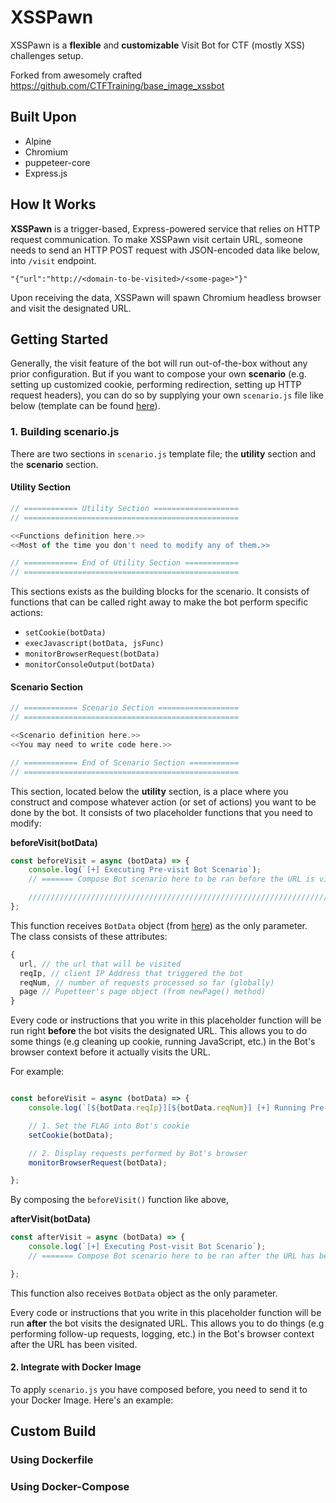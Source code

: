 # XSSPawn
XSSPawn is a **flexible** and **customizable** Visit Bot for CTF (mostly XSS) challenges setup.

Forked from awesomely crafted https://github.com/CTFTraining/base_image_xssbot

## Built Upon
- Alpine
- Chromium
- puppeteer-core
- Express.js

## How It Works
**XSSPawn** is a trigger-based, Express-powered service that relies on HTTP request communication. To make XSSPawn visit certain URL, someone needs to send an HTTP POST request with JSON-encoded data like below, into `/visit` endpoint.

```
"{"url":"http://<domain-to-be-visited>/<some-page>"}"
```

Upon receiving the data, XSSPawn will spawn Chromium headless browser and visit the designated URL.

## Getting Started

Generally, the visit feature of the bot will run out-of-the-box without any prior configuration. But if you want to compose your own **scenario** (e.g. setting up customized cookie, performing redirection, setting up HTTP request headers), you can do so by supplying your own `scenario.js` file like below (template can be found [here](src/scenario.js)).

### 1. Building **scenario.js**

There are two sections in `scenario.js` template file; the **utility** section and the **scenario** section. 

#### Utility Section

```javascript
// ============ Utility Section ===================
// ================================================

<<Functions definition here.>>
<<Most of the time you don't need to modify any of them.>>

// ============ End of Utility Section ============
// ================================================
```

This sections exists as the building blocks for the scenario. It consists of functions that can be called right away to make the bot perform specific actions:
- `setCookie(botData)`
- `execJavascript(botData, jsFunc)`
- `monitorBrowserRequest(botData)`
- `monitorConsoleOutput(botData)`

#### Scenario Section
```javascript
// ============ Scenario Section ==================
// ================================================

<<Scenario definition here.>>
<<You may need to write code here.>>

// ============ End of Scenario Section ===========
// ================================================
```

This section, located below the **utility** section, is a place where you construct and compose whatever action (or set of actions) you want to be done by the bot. It consists of two placeholder functions that you need to modify:

**beforeVisit(botData)**
```javascript
const beforeVisit = async (botData) => {
    console.log(`[+] Executing Pre-visit Bot Scenario`);
    // ======= Compose Bot scenario here to be ran before the URL is visited =======

    //////////////////////////////////////////////////////////////////////////////////
};
```
This function receives `BotData` object (from [here](src/helper.js)) as the only parameter. The class consists of these attributes:
```javascript
{
  url, // the url that will be visited
  reqIp, // client IP Address that triggered the bot
  reqNum, // number of requests processed so far (globally)
  page // Pupetteer's page object (from newPage() method)
}
```
Every code or instructions that you write in this placeholder function will be run right **before** the bot visits the designated URL. This allows you to do some things (e.g cleaning up cookie, running JavaScript, etc.) in the Bot's browser context before it actually visits the URL.

For example:
```javascript

const beforeVisit = async (botData) => {
    console.log(`[${botData.reqIp}][${botData.reqNum}] [+] Running Pre-visit Scenario`);

    // 1. Set the FLAG into Bot's cookie
    setCookie(botData);

    // 2. Display requests performed by Bot's browser
    monitorBrowserRequest(botData);

};
```

By composing the `beforeVisit()` function like above, 

**afterVisit(botData)**
```javascript
const afterVisit = async (botData) => {
    console.log(`[+] Executing Post-visit Bot Scenario`);
    // ======= Compose Bot scenario here to be ran after the URL has been visited =======

};
```
This function also receives `BotData` object as the only parameter.

Every code or instructions that you write in this placeholder function will be run **after** the bot visits the designated URL. This allows you to do things (e.g performing follow-up requests, logging, etc.) in the Bot's browser context after the URL has been visited.

#### 2. Integrate with Docker Image

To apply `scenario.js` you have composed before, you need to send it to your Docker Image. Here's an example:

## Custom Build

### Using Dockerfile
### Using Docker-Compose

